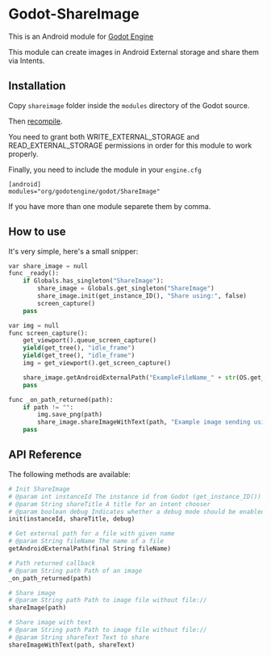 # Godot-ShareImage
This is an Android module for [Godot Engine ](https://github.com/okamstudio/godot)

This module can create images in Android External storage and share them via Intents.

## Installation
Copy `shareimage` folder inside the `modules` directory of the Godot source.

Then [recompile](https://godot.readthedocs.io/en/stable/development/compiling/compiling_for_android.html). 

You need to grant both WRITE_EXTERNAL_STORAGE and READ_EXTERNAL_STORAGE permissions in order for this module to work properly.

Finally, you need to include the module in your `engine.cfg`

	[android]
	modules="org/godotengine/godot/ShareImage"

If you have more than one module separete them by comma.

## How to use
It's very simple, here's a small snipper:

```python
var share_image = null
func _ready():
	if Globals.has_singleton("ShareImage"):
		share_image = Globals.get_singleton("ShareImage")
		share_image.init(get_instance_ID(), "Share using:", false)
		screen_capture()
	pass

var img = null
func screen_capture():
	get_viewport().queue_screen_capture()
	yield(get_tree(), "idle_frame")
	yield(get_tree(), "idle_frame")
	img = get_viewport().get_screen_capture()

	share_image.getAndroidExternalPath("ExampleFileName_" + str(OS.get_unix_time()) + ".png")
	pass

func _on_path_returned(path):
	if path != "":
		img.save_png(path)
		share_image.shareImageWithText(path, "Example image sending using ShareImage module")
	pass
```

## API Reference
The following methods are available:

```python
# Init ShareImage
# @param int instanceId The instance id from Godot (get_instance_ID())
# @param String shareTitle A title for an intent chooser
# @param boolean debug Indicates whether a debug mode should be enabled
init(instanceId, shareTitle, debug)

# Get external path for a file with given name
# @param String fileName The name of a file
getAndroidExternalPath(final String fileName)

# Path returned callback
# @param String path Path of an image
_on_path_returned(path)

# Share image
# @param String path Path to image file without file://
shareImage(path)

# Share image with text
# @param String path Path to image file without file://
# @param String shareText Text to share
shareImageWithText(path, shareText)
```
